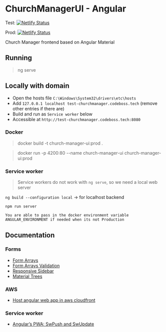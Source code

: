 # ChurchManagerUI - Angular

Test: [![Netlify Status](https://api.netlify.com/api/v1/badges/b4fb3361-8503-409a-a30c-c792e6740972/deploy-status)](https://app.netlify.com/sites/churchmanager-test/deploys)

Prod: [![Netlify Status](https://api.netlify.com/api/v1/badges/6b92198d-66b1-4dac-9466-74cf906d305d/deploy-status)](https://app.netlify.com/sites/churchmanager/deploys)

Church Manager frontend based on Angular Material

## Running

> ng serve

## Locally with domain

 - Open the hosts file `C:\Windows\System32\drivers\etc\hosts`
 - Add `127.0.0.1 localhost test-churchmanager.codeboss.tech` (remove other entries if there are)
 - Build and run as `Service worker` below
 - Accessible at  `http://test-churchmanager.codeboss.tech:8080`

### Docker

> docker build -t church-manager-ui:prod .

> docker run -p 4200:80 --name church-manager-ui  church-manager-ui:prod

### Service worker

> Service workers do not work with `ng serve`, so we need a local web server 

`ng build --configuration local` -> for localhost backend

`npm run server`

```
You are able to pass in the docker environment variable ANGULAR_ENVIRONMENT if needed when its not Production
```

## Documentation

### Forms
- [Form Arrays](https://blog.sreyaj.dev/implement-complex-forms-in-angular-using-formarray)
- [Form Arrays Validation](https://www.concretepage.com/angular/angular-formarray-validation#:~:text=FormArray%20tracks%20the%20value%20and,FormControl%20or%20FormGroup%20are%20validated.)
- [Responsive Sidebar](https://zoaibkhan.com/blog/create-a-responsive-sidebar-menu-with-angular-material/)
- [Material Trees](https://docs.google.com/presentation/d/1BoJ-jq-O9zQHAps7LVciiiH9WI9dDqqv-LAlQ6iMh5o/htmlpresent)


### AWS
- [Host angular web app in aws cloudfront](https://techpearl.com/blog/host-angular-web-app-in-aws-cloudfront/index.html)

### Service worker

- [Angular’s PWA: SwPush and SwUpdate](https://arjenbrandenburgh.medium.com/angulars-pwa-swpush-and-swupdate-15a7e5c154ac)